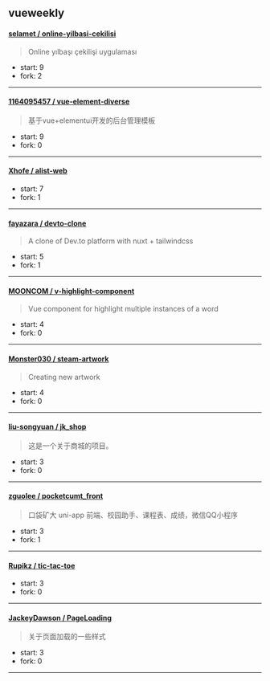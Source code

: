 ## vueweekly

#### [selamet / online-yilbasi-cekilisi](https://github.com/selamet/online-yilbasi-cekilisi)

> Online yılbaşı çekilişi uygulaması

+ start: 9
+ fork: 2

----


#### [1164095457 / vue-element-diverse](https://github.com/1164095457/vue-element-diverse)

> 基于vue+elementui开发的后台管理模板

+ start: 9
+ fork: 0

----


#### [Xhofe / alist-web](https://github.com/Xhofe/alist-web)

> 

+ start: 7
+ fork: 1

----


#### [fayazara / devto-clone](https://github.com/fayazara/devto-clone)

> A clone of Dev.to platform with nuxt + tailwindcss

+ start: 5
+ fork: 1

----


#### [MOONCOM / v-highlight-component](https://github.com/MOONCOM/v-highlight-component)

> Vue component for highlight multiple instances of a word

+ start: 4
+ fork: 0

----


#### [Monster030 / steam-artwork](https://github.com/Monster030/steam-artwork)

> Creating new artwork

+ start: 4
+ fork: 0

----


#### [liu-songyuan / jk_shop](https://github.com/liu-songyuan/jk_shop)

> 这是一个关于商城的项目。

+ start: 3
+ fork: 0

----


#### [zguolee / pocketcumt_front](https://github.com/zguolee/pocketcumt_front)

> 口袋矿大 uni-app 前端、校园助手、课程表、成绩，微信QQ小程序

+ start: 3
+ fork: 1

----


#### [Rupikz / tic-tac-toe](https://github.com/Rupikz/tic-tac-toe)

> 

+ start: 3
+ fork: 0

----


#### [JackeyDawson / PageLoading](https://github.com/JackeyDawson/PageLoading)

> 关于页面加载的一些样式

+ start: 3
+ fork: 0

----

